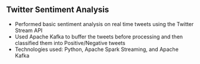 ## Twitter Sentiment Analysis

- Performed basic sentiment analysis on real time tweets using the Twitter Stream API
- Used Apache Kafka to buffer the tweets before processing and then classified them into Positive/Negative tweets
- Technologies used: Python, Apache Spark Streaming, and Apache Kafka
